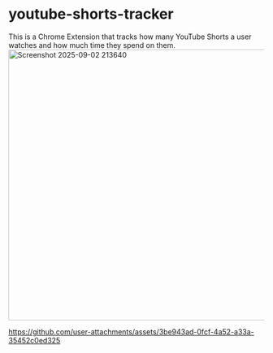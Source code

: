 # youtube-shorts-tracker
This is a Chrome Extension that tracks how many YouTube Shorts a user watches and how much time they spend on them.
<img width="1020" height="534" alt="Screenshot 2025-09-02 213640" src="https://github.com/user-attachments/assets/e83889d3-3f90-4ba1-bb07-3f9a86355422" />

https://github.com/user-attachments/assets/3be943ad-0fcf-4a52-a33a-35452c0ed325


